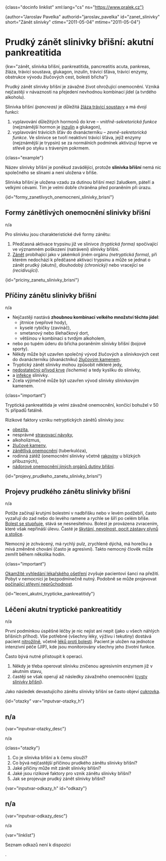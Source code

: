 
{class="docinfo linklist" xml:lang="cs" ns="https://www.pralek.cz"}

{author="Jaroslav Pavelka" authorid="jaroslav\_pavelka" id="zanet\_slinivky" short="Zánět slinivky" ctime="2011-05-04" mtime="2011-05-04"}

# Prudký zánět slinivky břišní: akutní pankreatitida

{kw="zánět, slinivka břišní, pankreatitida, pancreatitis acuta, pankreas, žláza, trávicí soustava, glukagon, inzulín, trávicí šťáva, trávicí enzymy, obstrukce vývodu žlučových cest, bolesti břicha"}

Prudký zánět slinivky břišní je závažné život ohrožující onemocnění. Vzniká nejčastěji v návaznosti na přejedení nevhodnou kombinací jídel (a tvrdého alkoholu).

Slinivka břišní _(pancreas)_ je důležitá [žláza trávicí soustavy][1] a má dvojí funkci:

  1. vyplavování důležitých hormonů do krve – _vnitřně-sekretorická funkce_ (nejznámější hormon je [inzulín][2] a glukagon),
  2. vyplavování trávicích šťáv do dvanácterníku – _zevně-sekretorická funkce_. Ve slinivce se tvoří neaktivní trávicí šťáva, jejíž enzymy (nejznámější je trypsin) se za normálních podmínek aktivizují teprve ve střevě po styku s tráveným pokrmem.

{class="example"}

Název slinivky břišní je poněkud zavádějící, protože **slinivka břišní** nemá nic společného se slinami a není uložena v břiše.

Slinivka břišní je uložena vzadu za dutinou břišní mezi žaludkem, páteří a velkými cévami. Tím je velmi dobře chráněna před poraněním při úrazu.

{id="formy\_zanetlivych\_onemocneni\_slinivky\_brisni"}

## Formy zánětlivých onemocnění slinivky břišní

n/a

Pro slinivku jsou charakteristické dvě formy zánětu:

  1. Předčasná aktivace trypsinu již ve slinivce _(tryptická forma)_ spočívající ve významném poškození (natrávení) slinivky břišní.
  2. [Zánět][3] probíhající jako v jakémkoli jiném orgánu _(netryptická forma)_, při kterém nedochází k předčasné aktivaci trypsinu a může se jednat o zánět prudký _(akutní)_, dlouhodobý _(chronický)_ nebo vracející se _(recidivující)_.

{id="priciny\_zanetu\_slinivky_brisni"}

## Příčiny zánětu slinivky břišní

n/a

  * Nejčastěji nastává **zhoubnou kombinací velkého množství těchto jídel**:
      * jitrnice (vepřové hody),
      * kyselé rybičky (zavináč),
      * smetanový nebo šlehačkový dort,
      * většinou v kombinaci s tvrdým alkoholem,
  * nebo po tupém úderu do břicha poraněním slinivky břišní (bojové sporty).
  * Někdy může být uzavřen společný vývod žlučových a slinivkových cest do dvanácterníku (dvanáctníku) [žlučovým kamenem][4].
  * Tryptický zánět slinivky mohou způsobit některé jedy,
  * [nedostatečný přívod krve][5] _(ischemie)_ a tedy kyslíku do slinivky,
  * a [infekce][6] slinivky.
  * Zcela výjimečně může být uzavřen vývod slinivky slinivkovým kamenem.

{class="important"}

Tryptická pankreatitida je velmi závažné onemocnění, končící bohužel v 50 % případů fatálně.

Rizikové faktory vzniku netryptických zánětů slinivky jsou:

  * [obezita][7],
  * nesprávné [stravovací návyky][1],
  * alkoholizmus,
  * [žlučové kameny][4],
  * [zánětlivá onemocnění][6] (tuberkulóza),
  * rodinná zátěž (onemocnění slinivky včetně [rakoviny][8] u blízkých příbuzných),
  * [nádorové onemocnění jiných orgánů dutiny břišní][9].

{id="projevy\_prudkeho\_zanetu\_slinivky\_brisni"}

## Projevy prudkého zánětu slinivky břišní

n/a

Potíže začínají krutými bolestmi v nadbřišku nebo v levém podžebří, často vyzařují do zad nebo do levého ramene a rychle se šíří po celém břiše. [Bolest se stupňuje][10], stává se nesnesitelnou. Bolest je provázena zvracením, které však nepřináší úlevu. Časté je [škytání, nevolnost, pocit zástavy plynů a stolice][11].

Nemocný je zchvácený, má rychlý pulz, zrychleně dýchá, má horečku a mívá změněné chování (často je agresivní). Takto nemocný člověk může zemřít během několika hodin.

{class="important"}

[Okamžité vyhledání lékařského ošetření][12] zvyšuje pacientovi šanci na přežití. Pobyt v nemocnici je bezpodmínečně nutný. Podobně se může projevovat [počínající střevní neprůchodnost][13].

{id="leceni\_akutni\_trypticke_pankreatitidy"}

## Léčení akutní tryptické pankreatitidy

n/a

První podmínkou úspěšné léčby je nic nejíst ani nepít (jako u všech náhlých břišních příhod). Vše potřebné (všechny léky, výživu i tekutiny) dostává pacient [nitrožilně][14], včetně [léků proti bolesti][15]. Pacient je uložen na jednotce intenzivní péče (JIP), kde jsou monitorovány všechny jeho životní funkce.

Často bývá nutné přistoupit k operaci.

  1. Někdy je třeba operovat slinivku zničenou agresivním enzymem již v akutním stavu,
  2. častěji se však operují až následky závažného onemocnění ([cysty slinivky břišní][16]).

Jako následek devastujícího zánětu slinivky břišní se často objeví [cukrovka][2].

{id="otazky" var="inputvar-otazky_h"}

## n/a

{var="inputvar-otazky_desc"}

n/a

{class="otazky"}

  1. Co je slinivka břišní a k čemu slouží?
  2. Co bývá nejčastější příčinou prudkého zánětu slinivky břišní?
  3. Jaké příčiny může mít zánět slinivky břišní?
  4. Jaké jsou rizikové faktory pro vznik zánětu slinivky břišní?
  5. Jak se projevuje prudký zánět slinivky břišní?

{var="inputvar-odkazy_h" id="odkazy"}

## n/a

{var="inputvar-odkazy_desc"}

n/a

{var="linklist"}

Seznam odkazů není k dispozici

 [1]: stravovaci_navyky
 [2]: cukrovka
 [3]: zanet
 [4]: zlucove_kameny
 [5]: srdecni_infarkt
 [6]: mikroorganizmy
 [7]: obezita_a_energie
 [8]: nezhoubny_nebo_zhoubny_nador
 [9]: rakovina_tlusteho_streva_a_konecniku
 [10]: slepak
 [11]: funkcni_poruchy_traveni
 [12]: nalehavost_lekarskeho_vysetreni
 [13]: strevni_nepruchodnost
 [14]: lekove_formy
 [15]: leky_proti_bolesti
 [16]: nezhoubne_nadory
.
